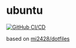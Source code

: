 # ubuntu
[![GitHub CI/CD](https://github.com/mi2428/ubuntu/actions/workflows/build.yml/badge.svg)](https://github.com/mi2428/ubuntu/actions/workflows/build.yml)

based on [mi2428/dotfiles](https://github.com/mi2428/dotfiles)
